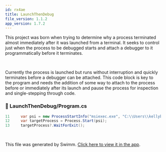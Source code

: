```yaml
---
id: rx4ae
title: LaunchThenDebug
file_version: 1.1.2
app_version: 1.7.2
---
```


This project was born when trying to determine why a process terminated almost immediately after it was launched from a terminal. It seeks to control just when the process to be debugged starts and attach a debugger to it programmatically before it terminates.

<br/>

Currently the process is launched but runs without interruption and quickly terminates before a debugger can be attached. This code block is key to the program and needs the addition of some way to attach to the process before or immediately after its launch and pause the process for inspection and single-stepping through code.
<!-- NOTE-swimm-snippet: the lines below link your snippet to Swimm -->
### 📄 LaunchThenDebug/Program.cs
```c#
11     var psi = new ProcessStartInfo("msiexec.exe", "C:\\Users\\kellyb\\Downloads\\vagrant_2.3.4_windows_amd64.msi /L*V \"vagrant-install.log\"");
12     var targetProcess = Process.Start(psi);
13     targetProcess?.WaitForExit();
```

<br/>

This file was generated by Swimm. [Click here to view it in the app](https://app.swimm.io/repos/Z2l0aHViJTNBJTNBZGVidWdnaW5nLXRvb2xzJTNBJTNBYnJhZHlrZWxseQ==/docs/rx4ae).
